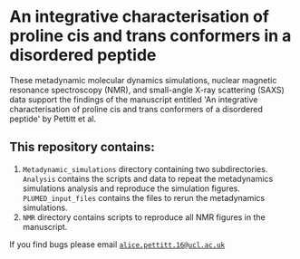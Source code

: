 # An integrative characterisation of proline cis and trans conformers in a disordered peptide

These metadynamic molecular dynamics simulations, nuclear magnetic resonance spectroscopy (NMR), and small-angle X-ray scattering (SAXS) data support the findings of the manuscript entitled 'An integrative characterisation of proline cis and trans conformers of a disordered peptide' by Pettitt et al. 

## This repository contains:
1. `Metadynamic_simulations` directory containing two subdirectories. `Analysis` contains the scripts and data to repeat the metadynamics simulations analysis and reproduce the simulation figures. `PLUMED_input_files` contains the files to rerun the metadynamics simulations. 
2. `NMR` directory contains scripts to reproduce all NMR figures in the manuscript. 

If you find bugs please email [`alice.pettitt.16@ucl.ac.uk`](alice.pettitt.16@ucl.ac.uk)

